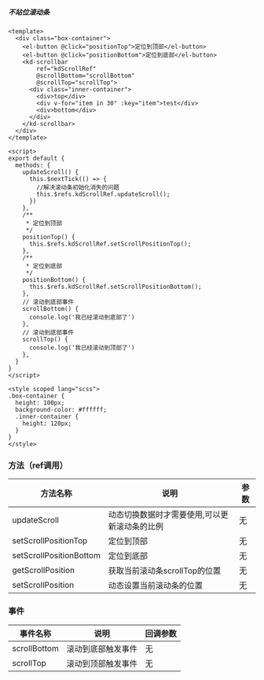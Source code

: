 
##### 不站位滚动条

```
<template>
  <div class="box-container">
    <el-button @click="positionTop">定位到顶部</el-button>
    <el-button @click="positionBottom">定位到底部</el-button>
    <kd-scrollbar
        ref="kdScrollRef"
        @scrollBottom="scrollBottom"
        @scrollTop="scrollTop">
      <div class="inner-container">
        <div>top</div>
        <div v-for="item in 30" :key="item">test</div>
        <div>bottom</div>
      </div>
    </kd-scrollbar>
  </div>
</template>

<script>
export default {
  methods: {
    updateScroll() {
      this.$nextTick(() => {
        //解决滚动条初始化消失的问题
        this.$refs.kdScrollRef.updateScroll();
      })
    },
    /**
     * 定位到顶部
     */
    positionTop() {
      this.$refs.kdScrollRef.setScrollPositionTop();
    },
    /**
     * 定位到底部
     */
    positionBottom() {
      this.$refs.kdScrollRef.setScrollPositionBottom();
    },
    // 滚动到底部事件
    scrollBottom() {
      console.log('我已经滚动到底部了')
    },
    // 滚动到底部事件
    scrollTop() {
      console.log('我已经滚动到顶部了')
    },
  }
}
</script>

<style scoped lang="scss">
.box-container {
  height: 100px;
  background-color: #ffffff;
  .inner-container {
    height: 120px;
  }
}
</style>

```

### 方法（ref调用）
|方法名称| 说明                      |参数|
|---|-------------------------|---|
|updateScroll| 动态切换数据时才需要使用,可以更新滚动条的比例 |无|
|setScrollPositionTop| 定位到顶部                   |无|
|setScrollPositionBottom| 定位到底部                   |无|
|getScrollPosition| 获取当前滚动条scrollTop的位置     |无|
|setScrollPosition| 动态设置当前滚动条的位置   |无|


### 事件
|事件名称| 说明        |回调参数|
|---|-----------|---|
|scrollBottom| 滚动到底部触发事件 |无|
|scrollTop| 滚动到顶部触发事件 |无|
